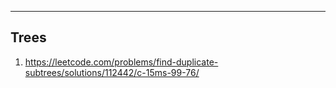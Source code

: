 ***
## Trees
1. https://leetcode.com/problems/find-duplicate-subtrees/solutions/112442/c-15ms-99-76/
